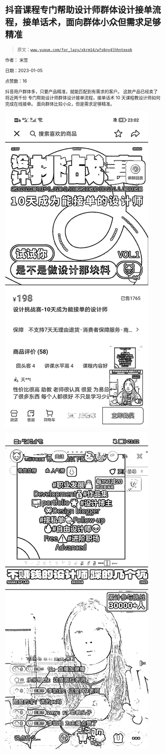 # 抖音课程专门帮助设计师群体设计接单流程，接单话术，面向群体小众但需求足够精准

> 原文：[`www.yuque.com/for_lazy/xkrm14/wfs6ny4lhhntqxob`](https://www.yuque.com/for_lazy/xkrm14/wfs6ny4lhhntqxob)



作者： 米笠 

日期：2023-01-05 

点赞数：16 

抖音用户群体多，只要产品精准，就能匹配到有需求的客户。 这款产品已经卖了将近两千份 专门帮助设计师群体设计接单流程，接单话术 10 天课程教设计师如何完成在线接单。 面向群体比较小众，但是需求足够精准。 

![](img/1fef533e928cb017ab0b96f1b4391d3a.png) 

![](img/b13c980ec2e1b95e4f6b87d5de0e6826.png) 

